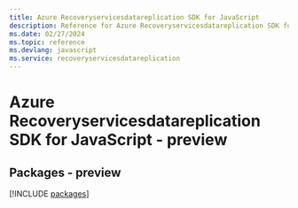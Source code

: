 ```yaml
---
title: Azure Recoveryservicesdatareplication SDK for JavaScript
description: Reference for Azure Recoveryservicesdatareplication SDK for JavaScript
ms.date: 02/27/2024
ms.topic: reference
ms.devlang: javascript
ms.service: recoveryservicesdatareplication
---
```

# Azure Recoveryservicesdatareplication SDK for JavaScript - preview
## Packages - preview
[!INCLUDE [packages](recoveryservicesdatareplication-index.md)]